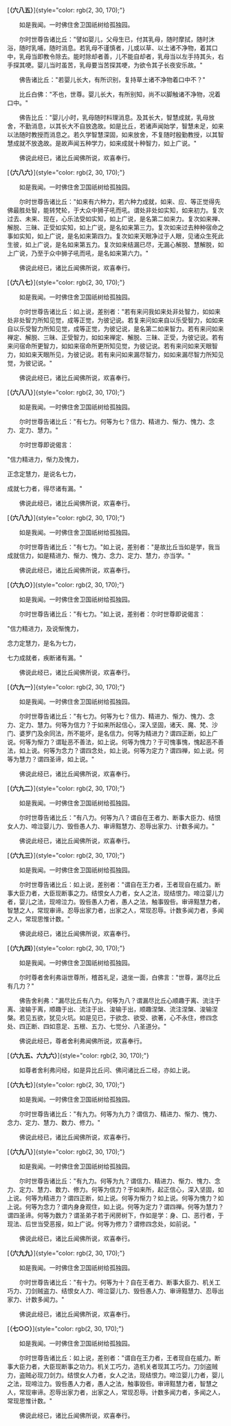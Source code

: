 
[**（六八五）**]{style="color: rgb(2, 30, 170);"}

　　如是我闻。一时佛住舍卫国祇树给孤独园。

　　尔时世尊告诸比丘："譬如婴儿，父母生已，付其乳母，随时摩拭，随时沐浴，随时乳哺，随时消息。若乳母不谨慎者，儿或以草、以土诸不净物，着其口中，乳母当即教令除去。能时除却者善，儿不能自却者，乳母当以左手持其头，右手探其哽。婴儿当时虽苦，乳母要当苦探其哽，为欲令其子长夜安乐故。"

　　佛告诸比丘："若婴儿长大，有所识别，复持草土诸不净物着口中不？"

　　比丘白佛："不也，世尊。婴儿长大，有所别知，尚不以脚触诸不净物，况着口中。"

　　佛告比丘："婴儿小时，乳母随时料理消息。及其长大，智慧成就，乳母放舍，不勤消息，以其长大不自放逸故。如是比丘，若诸声闻始学，智慧未足，如来以法随时教授而消息之。若久学智慧深固，如来放舍，不复随时殷勤教授，以其智慧成就不放逸故。是故声闻五种学力，如来成就十种智力，如上广说。"

　　佛说此经已，诸比丘闻佛所说，欢喜奉行。

[**（六八六）**]{style="color: rgb(2, 30, 170);"}

　　如是我闻。一时佛住舍卫国祇树给孤独园。

　　尔时世尊告诸比丘："如来有六种力，若六种力成就，如来、应、等正觉得先佛最胜处智，能转梵轮，于大众中狮子吼而吼。谓处非处如实知，如来初力。复次过去、未来、现在，心乐法受如实知，如上广说，是名第二如来力。复次如来禅、解脱、三昧、正受如实知，如上广说，是名如来第三力。复次如来过去种种宿命之事如实知，如上广说，是名如来第四力。复次如来天眼净过于人眼，见诸众生死此生彼，如上广说，是名如来第五力。复次如来结漏已尽，无漏心解脱、慧解脱，如上广说，乃至于众中狮子吼而吼，是名如来第六力。"

　　佛说此经已，诸比丘闻佛所说，欢喜奉行。

[**（六八七）**]{style="color: rgb(2, 30, 170);"}

　　如是我闻。一时佛住舍卫国祇树给孤独园。

　　尔时世尊告诸比丘：如上说，差别者："若有来问我如来处非处智力，如如来处非处智力所知见觉，成等正觉，为彼记说。若复来问如来自以乐受智力，如如来自以乐受智力所知见觉，成等正觉，为彼记说，是名第二如来智力。若有来问如来禅定、解脱、三昧、正受智力，如如来禅定、解脱、三昧、正受，为彼记说。若有来问宿命所更智力，如如来宿命所更所知见觉，为彼记说。若有来问如来天眼智力，如如来天眼所见，为彼记说。若有来问如来漏尽智力，如如来漏尽智力所知见觉，为彼记说。"

　　佛说此经已，诸比丘闻佛所说，欢喜奉行。

[**（六八八）**]{style="color: rgb(2, 30, 170);"}

　　如是我闻。一时佛住舍卫国祇树给孤独园。

　　尔时世尊告诸比丘："有七力。何等为七？信力、精进力、惭力、愧力、念力、定力、慧力。"

　　尔时世尊即说偈言：

"信力精进力，惭力及愧力，

正念定慧力，是说名七力，

成就七力者，得尽诸有漏。"

　　佛说此经已，诸比丘闻佛所说，欢喜奉行。

[**（六八九）**]{style="color: rgb(2, 30, 170);"}

　　如是我闻。一时佛住舍卫国祇树给孤独园。

　　尔时世尊告诸比丘："有七力。"如上说，差别者："是故比丘当如是学，我当成就信力，如是精进力、惭力、愧力、念力、定力、慧力，亦当学。"

　　佛说此经已，诸比丘闻佛所说，欢喜奉行。

[**（六九○）**]{style="color: rgb(2, 30, 170);"}

　　如是我闻。一时佛住舍卫国祇树给孤独园。

　　尔时世尊告诸比丘："有七力。"如上说，差别者：尔时世尊即说偈言：

"信力精进力，及说惭愧力，

念力定慧力，是名为七力，

七力成就者，疾断诸有漏。"

　　佛说此经已，诸比丘闻佛所说，欢喜奉行。

[**（六九一）**]{style="color: rgb(2, 30, 170);"}

　　如是我闻。一时佛住舍卫国祇树给孤独园。

　　尔时世尊告诸比丘："有七力。何等为七？信力、精进力、惭力、愧力、念力、定力、慧力。何等为信力？于如来所起信心，深入坚固，诸天、魔、梵、沙门、婆罗门及余同法，所不能坏，是名信力。何等为精进力？谓四正断，如上广说。何等为惭力？谓耻恶不善法，如上说。何等为愧力？于可愧事愧，愧起恶不善法，如上说。何等为念力？谓四念处，如上说。何等为定力？谓四禅，如上说。何等为慧力？谓四圣谛，如上说。"

　　佛说此经已，诸比丘闻佛所说，欢喜奉行。

[**（六九二）**]{style="color: rgb(2, 30, 170);"}

　　如是我闻。一时佛住舍卫国祇树给孤独园。

　　尔时世尊告诸比丘："有八力。何等为八？谓自在王者力、断事大臣力、结恨女人力、啼泣婴儿力、毁呰愚人力、审谛黠慧力、忍辱出家力、计数多闻力。"

　　佛说此经已，诸比丘闻佛所说，欢喜奉行。

[**（六九三）**]{style="color: rgb(2, 30, 170);"}

　　如是我闻。一时佛住舍卫国祇树给孤独园。

　　尔时世尊告诸比丘：如上说，差别者："谓自在王力者，王者现自在威力。断事大臣力者，大臣现断事之力。结恨女人力者，女人之法，现结恨力。啼泣婴儿力者，婴儿之法，现啼泣力。毁呰愚人力者，愚人之法，触事毁呰。审谛黠慧力者，智慧之人，常现审谛。忍辱出家力者，出家之人，常现忍辱。计数多闻力者，多闻之人，常现思惟计数。"

　　佛说此经已，诸比丘闻佛所说，欢喜奉行。

[**（六九四）**]{style="color: rgb(2, 30, 170);"}

　　如是我闻。一时佛住舍卫国祇树给孤独园。

　　尔时尊者舍利弗诣世尊所，稽首礼足，退坐一面，白佛言："世尊，漏尽比丘有几力？"

　　佛告舍利弗："漏尽比丘有八力。何等为八？谓漏尽比丘心顺趣于离、流注于离、浚输于离，顺趣于出、流注于出、浚输于出，顺趣涅槃、流注涅槃、浚输涅槃。若见五欲，犹见火坑。如是见已，于欲念、欲受、欲著，心不永住，修四念处、四正断、四如意足、五根、五力、七觉分、八圣道分。"

　　佛说此经已，尊者舍利弗闻佛所说，欢喜奉行。

[**（六九五、六九六）**]{style="color: rgb(2, 30, 170);"}

　　如尊者舍利弗问经，如是异比丘问、佛问诸比丘二经，亦如上说。

[**（六九七）**]{style="color: rgb(2, 30, 170);"}

　　如是我闻。一时佛住舍卫国祇树给孤独园。

　　尔时世尊告诸比丘："有九力。何等为九力？谓信力、精进力、惭力、愧力、念力、定力、慧力、数力、修力。"

　　佛说此经已，诸比丘闻佛所说，欢喜奉行。

[**（六九八）**]{style="color: rgb(2, 30, 170);"}

　　如是我闻。一时佛住舍卫国祇树给孤独园。

　　尔时世尊告诸比丘："有九力。何等为九？谓信力、精进力、惭力、愧力、念力、定力、慧力、数力、修力。何等为信力？于如来所，起正信心，深入坚固，如上说。何等为精进力？谓四正断，如上说。何等为惭力？如上说。何等为愧力？如上说。何等为念力？谓内身身观住，如上说。何等为定力？谓四禅。何等为慧力？谓四圣谛。何等为数力？谓圣弟子若于闲房树下，作如是学：身、口、恶行者，于现法、后世当受恶报，如上广说。何等为修力？谓修四念处，如前说。"

　　佛说此经已，诸比丘闻佛所说，欢喜奉行。

[**（六九九）**]{style="color: rgb(2, 30, 170);"}

　　如是我闻。一时佛住舍卫国祇树给孤独园。

　　尔时世尊告诸比丘："有十力。何等为十？自在王者力、断事大臣力、机关工巧力、刀剑贼盗力、结恨女人力、啼泣婴儿力、毁呰愚人力、审谛黠慧力、忍辱出家力、计数多闻力。"

　　佛说此经已，诸比丘闻佛所说，欢喜奉行。

[**（七○○）**]{style="color: rgb(2, 30, 170);"}

　　如是我闻。一时佛住舍卫国祇树给孤独园。

　　尔时世尊告诸比丘：如上说，差别者："谓自在王力者，王者现自在威力。断事大臣力者，大臣现断事之功力。机关工巧力，造机关者现其工巧力。刀剑盗贼力，盗贼必现刀剑力。结恨女人力者，女人之法，现结恨力。啼泣婴儿力者，婴儿之法，现啼泣力。毁呰愚人力者，愚人之法，触事毁呰。审谛黠慧力者，智慧之人，常现审谛。忍辱出家力者，出家之人，常现忍辱。计数多闻力者，多闻之人，常现思惟计数。"

　　佛说此经已，诸比丘闻佛所说，欢喜奉行。

